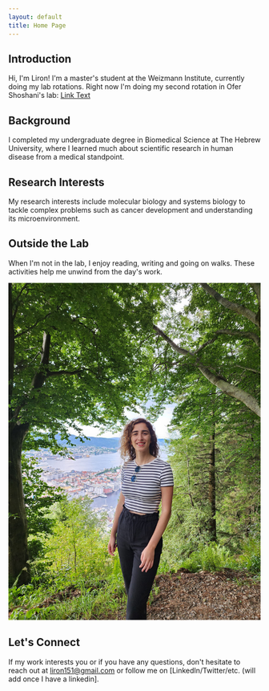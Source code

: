 ```yaml
---
layout: default
title: Home Page
---
```


## Introduction
Hi, I'm Liron! I'm a master's student at the Weizmann Institute, currently doing my lab rotations. 
Right now I'm doing my second rotation in Ofer Shoshani's lab: 
[Link Text]((https://www.weizmann.ac.il/Biomolecular_Sciences/Shoshani/home))

## Background
I completed my undergraduate degree in Biomedical Science at The Hebrew University, where I learned much about scientific research in human disease from a medical standpoint.  

## Research Interests
My research interests include molecular biology and systems biology to tackle complex problems such as cancer development and understanding its microenvironment. 

## Outside the Lab
When I'm not in the lab, I enjoy reading, writing and going on walks. These activities help me unwind from the day's work. 

![](/liron's_profile_pic.jpeg)

## Let's Connect
If my work interests you or if you have any questions, don't hesitate to reach out at liron151@gmail.com or follow me on [LinkedIn/Twitter/etc. (will add once I have a linkedin].


